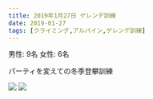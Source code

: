 ```yaml
---
title: 2019年1月27日 ゲレンデ訓練
date: 2019-01-27
tags: [クライミング,アルパイン,ゲレンデ訓練]
---
```


男性: 9名
女性: 6名

パーティを変えての冬季登攀訓練

![](/2019/01/27/20190127/1.jpg)
![](/2019/01/27/20190127/2.jpg)

